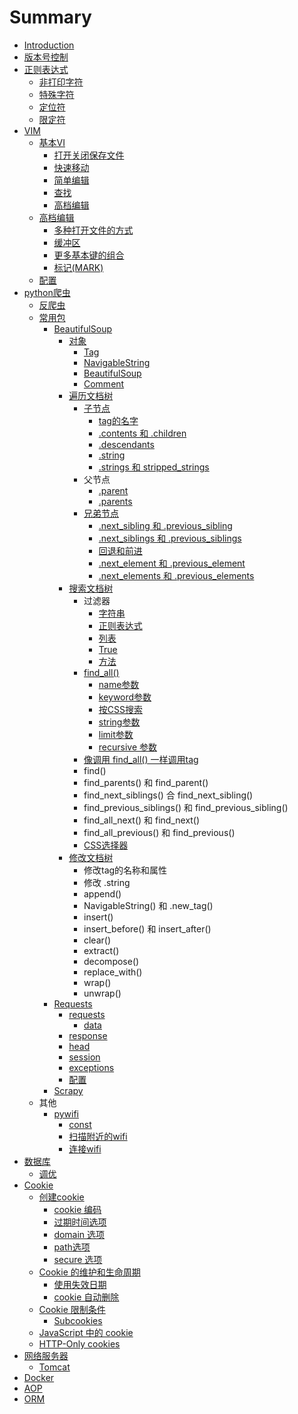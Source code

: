 # Summary

* [Introduction](README.md)
* [版本号控制](ban-ben-hao-kong-zhi.md)
* [正则表达式](zheng-ze-biao-da-shi.md)
  * [非打印字符](zheng-ze-biao-da-shi/fei-da-yin-zi-fu.md)
  * [特殊字符](zheng-ze-biao-da-shi/te-shu-zi-fu.md)
  * [定位符](zheng-ze-biao-da-shi/ding-wei-fu.md)
  * [限定符](zheng-ze-biao-da-shi/xian-ding-fu.md)
* [VIM](vim.md)
  * [基本VI](ji-ben-vi.md)
    * [打开关闭保存文件](ji-ben-vi/da-kai-guan-bi-bao-cun-wen-jian.md)
    * [快速移动](ji-ben-vi/kuai-su-yi-dong.md)
    * [简单编辑](ji-ben-vi/jian-dan-bian-ji.md)
    * [查找](ji-ben-vi/cha-zhao.md)
    * [高档编辑](ji-ben-vi/gao-dang-bian-ji.md)
  * [高档编辑](gao-dang-bian-ji.md)
    * [多种打开文件的方式](gao-dang-bian-ji/duo-zhong-da-kai-wen-jian-de-fang-shi.md)
    * [缓冲区](gao-dang-bian-ji/huan-chong-qu.md)
    * [更多基本键的组合](gao-dang-bian-ji/geng-duo-ji-ben-jian-de-zu-he.md)
    * [标记\(MARK\)](gao-dang-bian-ji/biao-8bb028-mark.md)
  * [配置](pei-zhi.md)
* [python爬虫](pythonpa-chong.md)
  * [反爬虫](pythonpa-chong/fan-pa-chong.md)
  * [常用包](pythonpa-chong/chang-yong-bao.md)
    * [BeautifulSoup](pythonpa-chong/chang-yong-bao/beautifulsoup.md)
      * [对象](pythonpa-chong/chang-yong-bao/beautifulsoup/dui-xiang.md)
        * [Tag](pythonpa-chong/chang-yong-bao/beautifulsoup/dui-xiang/tag.md)
        * [NavigableString](pythonpa-chong/chang-yong-bao/beautifulsoup/dui-xiang/navigablestring.md)
        * [BeautifulSoup ](pythonpa-chong/chang-yong-bao/beautifulsoup/dui-xiang/beautifulsoup.md)
        * [Comment ](pythonpa-chong/chang-yong-bao/beautifulsoup/dui-xiang/comment.md)
      * [遍历文档树](pythonpa-chong/chang-yong-bao/beautifulsoup/bian-li-wen-dang-shu.md)
        * [子节点](pythonpa-chong/chang-yong-bao/beautifulsoup/bian-li-wen-dang-shu/zi-jie-dian.md)
          * [tag的名字](pythonpa-chong/chang-yong-bao/beautifulsoup/bian-li-wen-dang-shu/zi-jie-dian/tagde-ming-zi.md)
          * [.contents 和 .children](pythonpa-chong/chang-yong-bao/beautifulsoup/bian-li-wen-dang-shu/zi-jie-dian/contents-he-children.md)
          * [.descendants](pythonpa-chong/chang-yong-bao/beautifulsoup/bian-li-wen-dang-shu/zi-jie-dian/descendants.md)
          * [.string](pythonpa-chong/chang-yong-bao/beautifulsoup/bian-li-wen-dang-shu/zi-jie-dian/string.md)
          * [.strings 和 stripped\_strings](pythonpa-chong/chang-yong-bao/beautifulsoup/bian-li-wen-dang-shu/zi-jie-dian/strings-he-stripped-strings.md)
        * 父节点
          * [.parent](pythonpa-chong/chang-yong-bao/beautifulsoup/bian-li-wen-dang-shu/parent.md)
          * [.parents](pythonpa-chong/chang-yong-bao/beautifulsoup/bian-li-wen-dang-shu/parents.md)
        * [兄弟节点](pythonpa-chong/chang-yong-bao/beautifulsoup/bian-li-wen-dang-shu/xiong-di-jie-dian.md)
          * [.next\_sibling 和 .previous\_sibling](pythonpa-chong/chang-yong-bao/beautifulsoup/bian-li-wen-dang-shu/xiong-di-jie-dian/nextsibling-he-previoussibling.md)
          * [.next\_siblings 和 .previous\_siblings](pythonpa-chong/chang-yong-bao/beautifulsoup/bian-li-wen-dang-shu/xiong-di-jie-dian/nextsiblings-he-previoussiblings.md)
          * [回退和前进](pythonpa-chong/chang-yong-bao/beautifulsoup/bian-li-wen-dang-shu/xiong-di-jie-dian/hui-tui-he-qian-jin.md)
          * [.next\_element 和 .previous\_element](pythonpa-chong/chang-yong-bao/beautifulsoup/bian-li-wen-dang-shu/xiong-di-jie-dian/nextelement-he-previouselement.md)
          * [.next\_elements 和 .previous\_elements](pythonpa-chong/chang-yong-bao/beautifulsoup/bian-li-wen-dang-shu/xiong-di-jie-dian/nextelements-he-previouselements.md)
      * [搜索文档树](pythonpa-chong/chang-yong-bao/beautifulsoup/sou-suo-wen-dang-shu.md)
        * 过滤器
          * [字符串](pythonpa-chong/chang-yong-bao/beautifulsoup/sou-suo-wen-dang-shu/zi-fu-chuan.md)
          * [正则表达式](pythonpa-chong/chang-yong-bao/beautifulsoup/sou-suo-wen-dang-shu/zheng-ze-biao-da-shi.md)
          * [列表](pythonpa-chong/chang-yong-bao/beautifulsoup/sou-suo-wen-dang-shu/lie-biao.md)
          * [True](pythonpa-chong/chang-yong-bao/beautifulsoup/sou-suo-wen-dang-shu/true.md)
          * [方法](pythonpa-chong/chang-yong-bao/beautifulsoup/sou-suo-wen-dang-shu/fang-fa.md)
        * [find\_all\(\)](pythonpa-chong/chang-yong-bao/beautifulsoup/sou-suo-wen-dang-shu/findall.md)
          * [name参数](pythonpa-chong/chang-yong-bao/beautifulsoup/sou-suo-wen-dang-shu/findall/namecan-shu.md)
          * [keyword参数](pythonpa-chong/chang-yong-bao/beautifulsoup/sou-suo-wen-dang-shu/findall/keywordcan-shu.md)
          * [按CSS搜索](pythonpa-chong/chang-yong-bao/beautifulsoup/sou-suo-wen-dang-shu/findall/an-css-sou-suo.md)
          * [string参数](pythonpa-chong/chang-yong-bao/beautifulsoup/sou-suo-wen-dang-shu/findall/stringcan-shu.md)
          * [limit参数](pythonpa-chong/chang-yong-bao/beautifulsoup/sou-suo-wen-dang-shu/findall/limitcan-shu.md)
          * [recursive 参数](pythonpa-chong/chang-yong-bao/beautifulsoup/sou-suo-wen-dang-shu/findall/recursive-can-shu.md)
        * [像调用 find\_all\(\) 一样调用tag](pythonpa-chong/chang-yong-bao/beautifulsoup/xiang-diao-yong-find-all-yi-yang-diao-yong-tag.md)
        * find\(\)
        * find\_parents\(\) 和 find\_parent\(\)
        * find\_next\_siblings\(\) 合 find\_next\_sibling\(\)
        * find\_previous\_siblings\(\) 和 find\_previous\_sibling\(\)
        * find\_all\_next\(\) 和 find\_next\(\)
        * find\_all\_previous\(\) 和 find\_previous\(\)
        * [CSS选择器](pythonpa-chong/chang-yong-bao/beautifulsoup/sou-suo-wen-dang-shu/cssxuan-ze-qi.md)
      * [修改文档树](pythonpa-chong/chang-yong-bao/beautifulsoup/xiu-gai-wen-dang-shu.md)
        * 修改tag的名称和属性
        * 修改 .string
        * append\(\)
        * NavigableString\(\) 和 .new\_tag\(\)
        * insert\(\)
        * insert\_before\(\) 和 insert\_after\(\)
        * clear\(\)
        * extract\(\)
        * decompose\(\)
        * replace\_with\(\)
        * wrap\(\)
        * unwrap\(\)
    * [Requests](pythonpa-chong/chang-yong-bao/requests.md)
      * [requests](pythonpa-chong/chang-yong-bao/requests/requests.md)
        * [data](pythonpa-chong/chang-yong-bao/requests/requests/data.md)
      * [response](pythonpa-chong/chang-yong-bao/requests/response.md)
      * [head](pythonpa-chong/chang-yong-bao/requests/head.md)
      * [session](pythonpa-chong/chang-yong-bao/requests/session.md)
      * [exceptions](pythonpa-chong/chang-yong-bao/requests/exceptions.md)
      * [配置](pythonpa-chong/chang-yong-bao/requests/pei-zhi.md)
    * [Scrapy](pythonpa-chong/chang-yong-bao/scrapy.md)
  * 其他
    * [pywifi](pythonpa-chong/pywifi.md)
      * [const](pythonpa-chong/pywifi/const.md)
      * [扫描附近的wifi](pythonpa-chong/pywifi/sao-miao-fu-jin-de-wifi.md)
      * [连接wifi](pythonpa-chong/pywifi/lian-jie-wifi.md)
* [数据库](shu-ju-ku.md)
  * [调优](shu-ju-ku/diao-you.md)
* [Cookie](cookie.md)
  * [创建cookie](cookie/chuang-jian-cookie.md)
    * [cookie 编码](cookie/cookie-bian-ma.md)
    * [过期时间选项](cookie/guo-qi-shi-jian-xuan-xiang.md)
    * [domain 选项](cookie/domain-xuan-xiang.md)
    * [path选项](cookie/pathxuan-xiang.md)
    * [secure 选项](cookie/secure-xuan-xiang.md)
  * [Cookie 的维护和生命周期](cookie/cookie-de-wei-hu-he-sheng-ming-zhou-qi.md)
    * [使用失效日期](cookie/cookie-de-wei-hu-he-sheng-ming-zhou-qi/shi-yong-shi-xiao-ri-qi.md)
    * [cookie 自动删除](cookie/cookie-de-wei-hu-he-sheng-ming-zhou-qi/cookie-zi-dong-shan-chu.md)
  * [Cookie 限制条件](cookie/cookie-xian-zhi-tiao-jian.md)
    * [Subcookies](cookie/cookie-xian-zhi-tiao-jian/subcookies.md)
  * [JavaScript 中的 cookie](cookie/javascript-zhong-de-cookie.md)
  * [HTTP-Only cookies](cookie/http-only-cookies.md)
* [网络服务器](wang-luo-fu-wu-qi.md)
  * [Tomcat](wang-luo-fu-wu-qi/tomcat.md)
* [Docker](docker.md)
* [AOP](aop.md)
* [ORM](orm.md)

